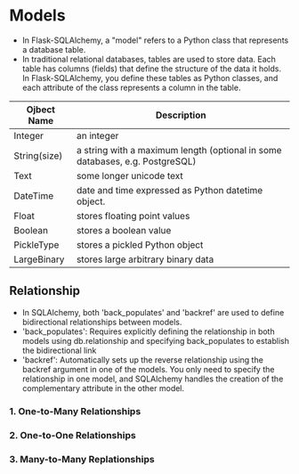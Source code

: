 # Models
- In Flask-SQLAlchemy, a "model" refers to a Python class that represents a database table.
- In traditional relational databases, tables are used to store data. Each table has columns (fields) that define the structure of the data it holds. In Flask-SQLAlchemy, you define these tables as Python classes, and each attribute of the class represents a column in the table.


| Ojbect Name       |   Description |
|-------------------|---------------|
| Integer           | an integer    |
| String(size)      | a string with a maximum length (optional in some databases, e.g. PostgreSQL)|
| Text              |some longer unicode text|
| DateTime          |date and time expressed as Python datetime object.|
| Float             |stores floating point values|
| Boolean           |stores a boolean value|
|PickleType         |stores a pickled Python object|
|LargeBinary        |stores large arbitrary binary data|

## Relationship
- In SQLAlchemy, both 'back_populates' and 'backref' are used to define bidirectional relationships between models.
- 'back_populates': Requires explicitly defining the relationship in both models using db.relationship and specifying back_populates to establish the bidirectional link
- 'backref': Automatically sets up the reverse relationship using the backref argument in one of the models. You only need to specify the relationship in one model, and SQLAlchemy handles the creation of the complementary attribute in the other model.
### 1. One-to-Many Relationships
### 2. One-to-One Relationships
### 3. Many-to-Many Replationships